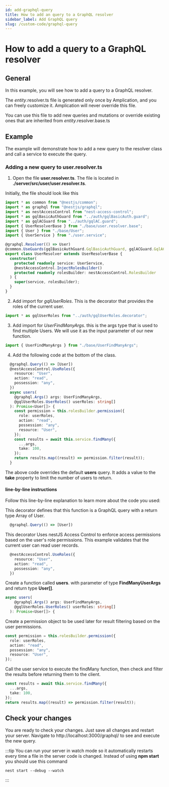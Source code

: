 ```yaml
---
id: add-graphql-query
title: How to add an query to a GraphQL resolver
sidebar_label: Add GraphQL query
slug: /custom-code/graphql-query
---
```


# How to add a query to a GraphQL resolver

## General

In this example, you will see how to add a query to a GraphQL resolver.

The _entity_.resolver.ts file is generated only once by Amplication, and you can freely customize it. Amplication will never override this file.

You can use this file to add new queries and mutations or override existing ones that are inherited from _entity_.resolver.base.ts

## Example

The example will demonstrate how to add a new query to the resolver class and call a service to execute the query.

### Adding a new query to user.resolver.ts

1. Open the file **user.resolver.ts**. The file is located in **./server/src/user/user.resolver.ts**.

Initially, the file should look like this

```typescript
import * as common from "@nestjs/common";
import * as graphql from "@nestjs/graphql";
import * as nestAccessControl from "nest-access-control";
import * as gqlBasicAuthGuard from "../auth/gqlBasicAuth.guard";
import * as gqlACGuard from "../auth/gqlAC.guard";
import { UserResolverBase } from "./base/user.resolver.base";
import { User } from "./base/User";
import { UserService } from "./user.service";

@graphql.Resolver(() => User)
@common.UseGuards(gqlBasicAuthGuard.GqlBasicAuthGuard, gqlACGuard.GqlACGuard)
export class UserResolver extends UserResolverBase {
  constructor(
    protected readonly service: UserService,
    @nestAccessControl.InjectRolesBuilder()
    protected readonly rolesBuilder: nestAccessControl.RolesBuilder
  ) {
    super(service, rolesBuilder);
  }
}
```

2. Add import for _gqlUserRoles_. This is the decorator that provides the roles of the current user.

```typeScript
import * as gqlUserRoles from "../auth/gqlUserRoles.decorator";
```

3. Add import for _UserFindManyArgs_. this is the args type that is used to find multiple Users. We will use it as the input parameter of our new function.

```typeScript
import { UserFindManyArgs } from "./base/UserFindManyArgs";
```

4. Add the following code at the bottom of the class.

```typescript
  @graphql.Query(() => [User])
  @nestAccessControl.UseRoles({
    resource: "User",
    action: "read",
    possession: "any",
  })
  async users(
    @graphql.Args() args: UserFindManyArgs,
    @gqlUserRoles.UserRoles() userRoles: string[]
  ): Promise<User[]> {
    const permission = this.rolesBuilder.permission({
      role: userRoles,
      action: "read",
      possession: "any",
      resource: "User",
    });
    const results = await this.service.findMany({
      ...args,
      take: 100,
    });
    return results.map((result) => permission.filter(result));
  }
```

The above code overrides the default **users** query. It adds a value to the **take** property to limit the number of users to return.

#### line-by-line instructions

Follow this line-by-line explanation to learn more about the code you used:

This decorator defines that this function is a GraphQL query with a return type Array of User.

```typescript
  @graphql.Query(() => [User])
```

This decorator Uses nestJS Access Control to enforce access permissions based on the user's role permissions. This example validates that the current user can read user records.

```typescript
  @nestAccessControl.UseRoles({
    resource: "User",
    action: "read",
    possession: "any",
  })
```

Create a function called **users**. with parameter of type **FindManyUserArgs** and return type **User[]**.

```typescript
async users(
    @graphql.Args() args: UserFindManyArgs,
    @gqlUserRoles.UserRoles() userRoles: string[]
  ): Promise<User[]> {
```

Create a permission object to be used later for result filtering based on the user permissions.

```typescript
const permission = this.rolesBuilder.permission({
  role: userRoles,
  action: "read",
  possession: "any",
  resource: "User",
});
```

Call the user service to execute the findMany function, then check and filter the results before returning them to the client.

```typescript
const results = await this.service.findMany({
  ...args,
  take: 100,
});
return results.map((result) => permission.filter(result));
```

## Check your changes

You are ready to check your changes. Just save all changes and restart your server.
Navigate to http://localhost:3000/graphql/ to see and execute the new query.

:::tip
You can run your server in watch mode so it automatically restarts every time a file in the server code is changed.
Instead of using **npm start** you should use this command

```
nest start --debug --watch
```

:::
